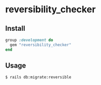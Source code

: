 # reversibility_checker

## Install

```rb
group :development do
  gem "reversibility_checker"
end
```

## Usage

```bash
$ rails db:migrate:reversible
```
